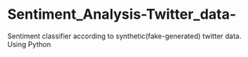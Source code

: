 # Sentiment_Analysis-Twitter_data-
Sentiment classifier according to synthetic(fake-generated) twitter data. Using Python
